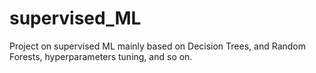 # supervised_ML
Project on supervised ML mainly based on Decision Trees, and Random Forests, hyperparameters tuning, and so on. 
